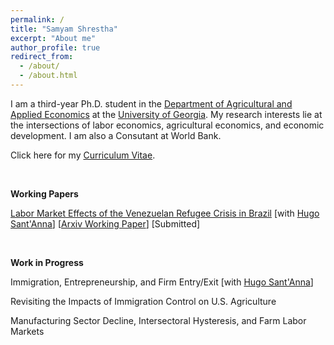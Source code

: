 ```yaml
---
permalink: /
title: "Samyam Shrestha"
excerpt: "About me"
author_profile: true
redirect_from: 
  - /about/
  - /about.html
---
```


I am a third-year Ph.D. student in the [Department of Agricultural and Applied Economics](https://agecon.uga.edu/) at the [University of Georgia](https://uga.edu). My research interests lie at the intersections of labor economics, agricultural economics, and economic development. I am also a Consutant at World Bank.

Click here for my [Curriculum Vitae](https://shsamyam.github.io/files/CV_May_2023.pdf).

<p>&nbsp;</p>

**Working Papers**

[Labor Market Effects of the Venezuelan Refugee Crisis in Brazil](https://shsamyam.github.io/files/SantAnnaShrestha2023.pdf) [with [Hugo Sant'Anna](https://hsantanna.org/)] [[Arxiv Working Paper](https://arxiv.org/abs/2302.04201)] [Submitted]

<p>&nbsp;</p>

**Work in Progress**

Immigration, Entrepreneurship, and Firm Entry/Exit [with [Hugo Sant'Anna](https://hsantanna.org/)]

Revisiting the Impacts of Immigration Control on U.S. Agriculture

Manufacturing Sector Decline, Intersectoral Hysteresis, and Farm Labor Markets